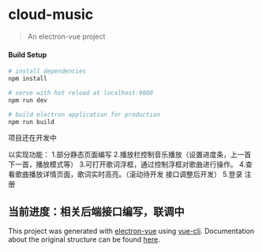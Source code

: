 # cloud-music

> An electron-vue project

#### Build Setup

``` bash
# install dependencies
npm install

# serve with hot reload at localhost:9080
npm run dev

# build electron application for production
npm run build


```
项目还在开发中

以实现功能：
1.部分静态页面编写
2.播放栏控制音乐播放（设置进度条，上一首下一首，播放模式等）
3.可打开歌词浮框，通过控制浮框对歌曲进行操作。
4.查看歌曲播放详情页面，歌词实时高亮。（滚动待开发 接口调整后开发）
5.登录 注册

当前进度：相关后端接口编写，联调中
---

This project was generated with [electron-vue](https://github.com/SimulatedGREG/electron-vue) using [vue-cli](https://github.com/vuejs/vue-cli). Documentation about the original structure can be found [here](https://simulatedgreg.gitbooks.io/electron-vue/content/index.html).
